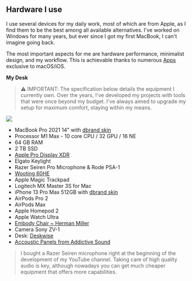 ## Hardware I use

I use several devices for my daily work, most of which are from Apple, as I find them to be the best among all available alternatives. I've worked on Windows for many years, but ever since I got my first MacBook, I can't imagine going back.

The most important aspects for me are hardware performance, minimalist design, and my workflow. This is achievable thanks to numerous [Apps](Apps.md) exclusive to macOS/iOS.

**My Desk**

> ⚠️ IMPORTANT: The specification below details the equipment I currently own. Over the years, I've developed my projects with tools that were once beyond my budget. I've always aimed to upgrade my setup for maximum comfort, staying within my means.

![](https://space.overment.com/Screen-Shot-2021-11-20-14-00-50/Screen-Shot-2021-11-20-14-00-50.png)

- MacBook Pro 2021 14" with [dbrand skin](https://dbrand.com)
- Processor M1 Max - 10 core CPU / 32 GPU / 16 NE
- 64 GB RAM
- 2 TB SSD
- [Apple Pro Display XDR](https://www.apple.com/pl/pro-display-xdr)
- Elgato Keylight
- Razer Seiren Pro Microphone & Rode PSA-1
- [Wooting 60HE](https://wooting.io/wooting-60he)
- Apple Magic Trackpad
- Logitech MX Master 3S for Mac
- iPhone 13 Pro Max 512GB with [dbrand skin](https://dbrand.com)
- AirPods Pro 2
- AirPods Max
- Apple Homepod 2
- Apple Watch Ultra
- [Embody Chair ~ Herman Miller](https://sklep.k-r.pl/pl/p/Herman-Miller-Embody-Balance-C7/12)
- Camera Sony ZV-1
- Desk: [Deskwise](https://deskwise.pl)
- [Accoustic Panels from Addictive Sound](https://addictivesound.eu)

> I bought a Razer Seiren microphone right at the beginning of the development of my YouTube channel. Taking care of high quality audio is key, although nowadays you can get much cheaper equipment that offers more capabilities.